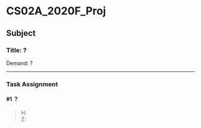 # CS02A_2020F_Proj

Subject
---
### Title: ?
Demand: ?

---
### Task Assignment

#### #1 ？
> H:   
> Z:
